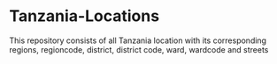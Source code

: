 # Tanzania-Locations
This repository consists of all Tanzania location with its corresponding regions, regioncode, district, district code,  ward, wardcode and streets
